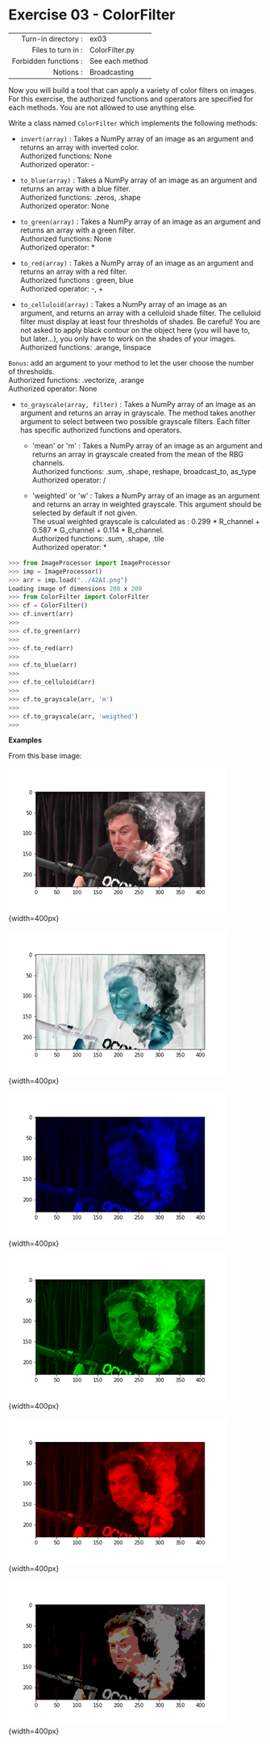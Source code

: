 # Exercise 03 - ColorFilter

|                         |                    |
| -----------------------:| ------------------ |
|   Turn-in directory :   |  ex03              |
|   Files to turn in :    |  ColorFilter.py    |
|   Forbidden functions : |  See each method   |
|   Notions :             |  Broadcasting      |

Now you will build a tool that can apply a variety of color filters on images.
For this exercise, the authorized functions and operators are specified for each methods. You are not allowed to use anything else.

Write a class named `ColorFilter` which implements the following methods:

* `invert(array)` : Takes a NumPy array of an image as an argument and returns an array with inverted color.  
Authorized functions: None  
Authorized operator: -

* `to_blue(array)` : Takes a NumPy array of an image as an argument and returns an array with a blue filter.  
Authorized functions: .zeros, .shape  
Authorized operator: None  

* `to_green(array)` : Takes a NumPy array of an image as an argument and returns an array with a green filter.  
Authorized functions: None  
Authorized operator: *  

* `to_red(array)` : Takes a NumPy array of an image as an argument and returns an array with a red filter.  
Authorized functions : green, blue  
Authorized operator: -, +  

* `to_celluloid(array)` : Takes a NumPy array of an image as an argument, and returns an array with a celluloid shade filter.
The celluloid filter must display at least four thresholds of shades. Be careful! You are not asked to apply black contour on the object here (you will have to, but later...), you only have to work on the shades of your images.  
Authorized functions: .arange, linspace  

`Bonus`: add an argument to your method to let the user choose the number of thresholds.  
Authorized functions: .vectorize, .arange  
Authorized operator: None  

* `to_grayscale(array, filter)` : Takes a NumPy array of an image as an argument and returns an array in grayscale. The method takes another argument to select between two possible grayscale filters. Each filter has specific authorized functions and operators.  
	- 'mean' or 'm' :  Takes a NumPy array of an image as an argument and returns an array in grayscale created from the mean of the RBG channels.  
Authorized functions: .sum, .shape, reshape, broadcast_to, as_type  
Authorized operator: /  

	- 'weighted' or 'w' : Takes a NumPy array of an image as an argument and returns an array in weighted grayscale. This argument should be selected by default if not given.  
The usual weighted grayscale is calculated as : 0.299 * R_channel + 0.587 * G_channel + 0.114 * B_channel.  
Authorized functions: .sum, .shape, .tile  
Authorized operator: *  

```python
>>> from ImageProcessor import ImageProcessor
>>> imp = ImageProcessor()
>>> arr = imp.load("../42AI.png")
Loading image of dimensions 200 x 200
>>> from ColorFilter import ColorFilter
>>> cf = ColorFilter()
>>> cf.invert(arr)
>>>
>>> cf.to_green(arr)
>>>
>>> cf.to_red(arr)
>>>
>>> cf.to_blue(arr)
>>>
>>> cf.to_celluloid(arr)
>>>
>>> cf.to_grayscale(arr, 'm')
>>>
>>> cf.to_grayscale(arr, 'weigthed')
>>>
```

**Examples**

From this base image:

![Elon Musk](day03/assets/img.png){width=400px}

![invert](day03/assets/inv.png){width=400px}

![to_blue](day03/assets/blue.png){width=400px}

![to_green](day03/assets/green.png){width=400px}

![to_red](day03/assets/red.png){width=400px}

![celluloid](day03/assets/cell.png){width=400px}
